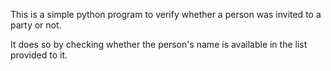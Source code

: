 This is a simple python program to verify whether a person was invited to a party or not.

It does so by checking whether the person's name is available in the list provided to it.

